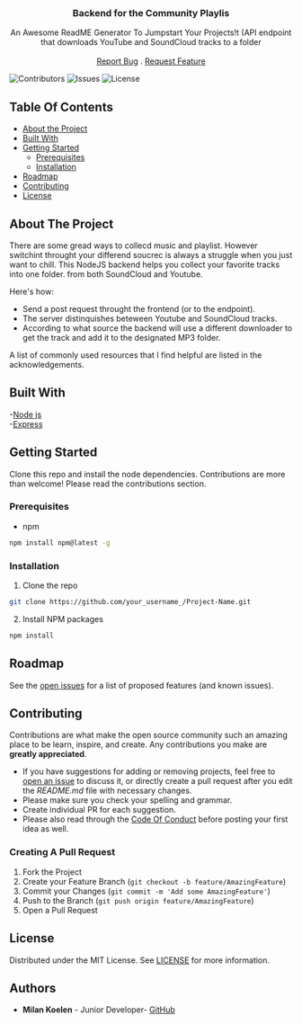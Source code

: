 <br/>
<p align="center">
  <h3 align="center">Backend for the Community Playlis</h3>

  <p align="center">
    An Awesome ReadME Generator To Jumpstart Your Projects!t (API endpoint that downloads YouTube and SoundCloud tracks to a folder
    <br/>
    <br/>
    <a href="https://github.com/Milan-Koelen/Community-playlist-backend/issues">Report Bug</a>
    .
    <a href="https://github.com/Milan-Koelen/Community-playlist-backend/issues">Request Feature</a>
  </p>
</p>

![Contributors](https://img.shields.io/github/contributors/Milan-Koelen/Community-playlist-backend?color=dark-green) ![Issues](https://img.shields.io/github/issues/Milan-Koelen/Community-playlist-backend) ![License](https://img.shields.io/github/license/Milan-Koelen/Community-playlist-backend)

## Table Of Contents

- [About the Project](#about-the-project)
- [Built With](#built-with)
- [Getting Started](#getting-started)
  - [Prerequisites](#prerequisites)
  - [Installation](#installation)
  <!-- - [Usage](#usage) -->
- [Roadmap](#roadmap)
- [Contributing](#contributing)
- [License](#license)
  <!-- - [Authors](#authors) -->
  <!-- - [Acknowledgements](#acknowledgements) -->

## About The Project

There are some gread ways to collecd music and playlist. However switchint throught your differend soucrec is always a struggle when you just want to chill. This NodeJS backend helps you collect your favorite tracks into one folder. from both SoundCloud and Youtube.

Here's how:

- Send a post request throught the frontend (or to the endpoint).
- The server distinquishes beteween Youtube and SoundCloud tracks.
- According to what source the backend will use a different downloader to get the track and add it to the designated MP3 folder.

A list of commonly used resources that I find helpful are listed in the acknowledgements.

## Built With

-[Node js](https://www.nodejs.dev) <br> -[Express](https://www.expressjs.com)

## Getting Started

Clone this repo and install the node dependencies. Contributions are more than welcome! Please read the contributions section.

### Prerequisites

- npm

```sh
npm install npm@latest -g
```

### Installation

1. Clone the repo

```sh
git clone https://github.com/your_username_/Project-Name.git
```

2. Install NPM packages

```sh
npm install
```

<!-- ## Usage

Use this space to show useful examples of how a project can be used. Additional screenshots, code examples and demos work well in this space. You may also link to more resources. -->

## Roadmap

See the [open issues](https://github.com/Milan-Koelen/Community-playlist-backend/issues) for a list of proposed features (and known issues).

## Contributing

Contributions are what make the open source community such an amazing place to be learn, inspire, and create. Any contributions you make are **greatly appreciated**.

- If you have suggestions for adding or removing projects, feel free to [open an issue](https://github.com/Milan-Koelen/Community-playlist-backend/issues/new) to discuss it, or directly create a pull request after you edit the _README.md_ file with necessary changes.
- Please make sure you check your spelling and grammar.
- Create individual PR for each suggestion.
- Please also read through the [Code Of Conduct](https://github.com/Milan-Koelen/Community-playlist-backend/blob/main/CODE_OF_CONDUCT.md) before posting your first idea as well.

### Creating A Pull Request

1. Fork the Project
2. Create your Feature Branch (`git checkout -b feature/AmazingFeature`)
3. Commit your Changes (`git commit -m 'Add some AmazingFeature'`)
4. Push to the Branch (`git push origin feature/AmazingFeature`)
5. Open a Pull Request

## License

Distributed under the MIT License. See [LICENSE](https://github.com/Milan-Koelen/Community-playlist-backend/blob/main/LICENSE.md) for more information.

## Authors

- **Milan Koelen** - Junior Developer- [GitHub](https://github.com/milan-koelen)

<!-- ## Acknowledgements

- [ShaanCoding](https://github.com/ShaanCoding/)
